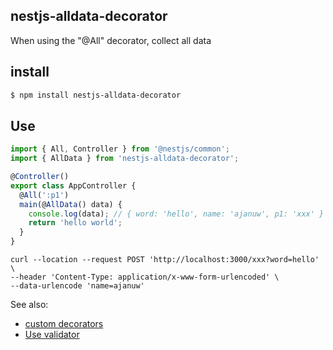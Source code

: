 ## nestjs-alldata-decorator

When using the "@All" decorator, collect all data

## install
```sh
$ npm install nestjs-alldata-decorator
```

## Use
```ts
import { All, Controller } from '@nestjs/common';
import { AllData } from 'nestjs-alldata-decorator';

@Controller()
export class AppController {
  @All(':p1')
  main(@AllData() data) {
    console.log(data); // { word: 'hello', name: 'ajanuw', p1: 'xxx' }
    return 'hello world';
  }
}
```
```
curl --location --request POST 'http://localhost:3000/xxx?word=hello' \
--header 'Content-Type: application/x-www-form-urlencoded' \
--data-urlencode 'name=ajanuw'
```

See also:
  - [custom decorators](https://docs.nestjs.com/custom-decorators)
  - [Use validator](https://docs.nestjs.com/custom-decorators#working-with-pipes)